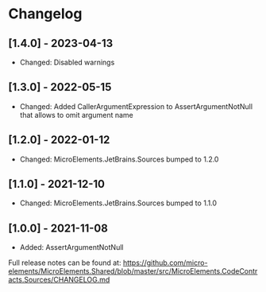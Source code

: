 ﻿# Changelog
## [1.4.0] - 2023-04-13
- Changed: Disabled warnings

## [1.3.0] - 2022-05-15
- Changed: Added CallerArgumentExpression to AssertArgumentNotNull that allows to omit argument name

## [1.2.0] - 2022-01-12
- Changed: MicroElements.JetBrains.Sources bumped to 1.2.0

## [1.1.0] - 2021-12-10
- Changed: MicroElements.JetBrains.Sources bumped to 1.1.0

## [1.0.0] - 2021-11-08
- Added: AssertArgumentNotNull

Full release notes can be found at: https://github.com/micro-elements/MicroElements.Shared/blob/master/src/MicroElements.CodeContracts.Sources/CHANGELOG.md
